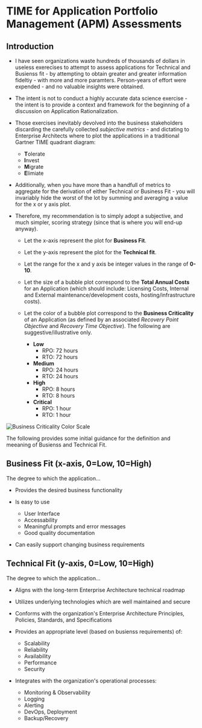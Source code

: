 
# TIME for Application Portfolio Management (APM) Assessments


## Introduction

- I have seen organizations waste hundreds of thousands of dollars in useless
exerecises to attempt to assess applications for Technical and Busienss fit - by
attempting to obtain greater and greater information fideltiy - with more and
more paramters. Person-years of effort were expended - and no valuable insights
were obtained.

- The intent is not to conduct a highly accurate data science exercise - the
  intent is to provide a context and framework for the beginning of a discussion on Application Rationalization.

- Those exercises inevitably devolved into the business stakeholders discarding the
carefully collected _subjective metrics_ - and dictating to Enterprise Architects where to
plot the applications in a traditional Gartner TIME quadrant diagram:

  + **T**olerate
  + **I**nvest
  + **M**igrate
  + **E**limiate


- Additionally, when you have more than a handfull of metrics to aggregate for the
derivation of either Technical or Business Fit - you will invariably hide the
worst of the lot by summing and averaging a value for the x or y axis plot. 

- Therefore, my recommendation is to simply adopt a subjective, and much simpler,
scoring strategy (since that is where you will end-up anyway).

  + Let the x-axis represent the plot for **Business Fit**.

  + Let the y-axis represent the plot for the **Technical fit**.

  + Let the range for the x and y axis be integer values in the range of **0-10**. 

  + Let the size of a bubble plot correspond to the **Total Annual Costs** for an
    Application (which should include: Licensing Costs, Internal and External
    maintenance/development costs, hosting/infrastructure costs).

  + Let the color of a bubble plot correspond to the **Business Criticality** of an
    Application (as defined by an associated *Recovery Point Objective* and
    *Recovery Time Objective*). The following are suggestive/illustrative only.
    * **Low**
      * RPO: 72 hours
      * RTO: 72 hours
    * **Medium**
      * RPO: 24 hours
      * RTO: 24 hours
    * **High**
      * RPO: 8 hours
      * RTO: 8 hours
    * **Critical**
      * RPO: 1 hour
      * RTO: 1 hour

![Business Criticality Color Scale](Criticality_Color_Scale.JPG)


The following provides some initial guidance for the definition and meeaning of
Busienss and Technical Fit.


## Business Fit (x-axis, 0=Low, 10=High)
The degree to which the application...

- Provides the desired business functionality

- Is easy to use
  + User Interface
  + Accessability
  + Meaningful prompts and error messages
  + Good quality documentation

- Can easily support changing business requirements


## Technical Fit (y-axis, 0=Low, 10=High)
The degree to which the application...

- Aligns with the long-term Enterprise Architecture technical roadmap

- Utilizes underlying technologies which are well maintained and secure

- Conforms with the organization's Enterprise Architecture Principles, Policies,
  Standards, and Specifications

- Provides an appropriate level (based on busienss requirements) of:
  + Scalability
  + Reliability
  + Availability 
  + Performance
  + Security

- Integrates with the organization's operational processes:
  + Monitoring & Observability
  + Logging
  + Alerting 
  + DevOps, Deployment
  + Backup/Recovery


